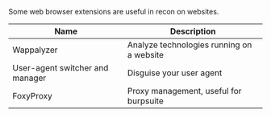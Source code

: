 Some web browser extensions are useful in recon on websites.

| Name                            | Description                               |
| ------------------------------- | ----------------------------------------- |
| Wappalyzer                      | Analyze technologies running on a website |
| User-agent switcher and manager | Disguise your user agent                  |
| FoxyProxy                       | Proxy management, useful for burpsuite                                          |
